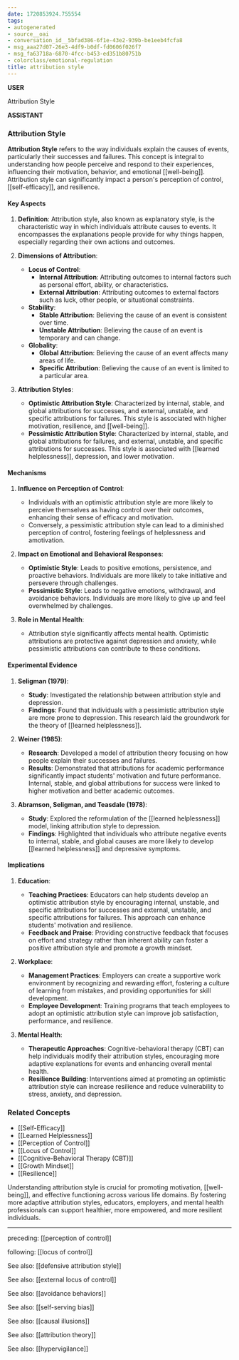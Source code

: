 ```yaml
---
date: 1720853924.755554
tags:
- autogenerated
- source__oai
- conversation_id__5bfad386-6f1e-43e2-939b-be1eeb4fcfa8
- msg_aaa27d07-26e3-4df9-b0df-fd0606f026f7
- msg_fa63718a-6870-4fcc-b453-ed351b80751b
- colorclass/emotional-regulation
title: attribution style
---
```


**USER**

Attribution Style


**ASSISTANT**

### Attribution Style

**Attribution Style** refers to the way individuals explain the causes of events, particularly their successes and failures. This concept is integral to understanding how people perceive and respond to their experiences, influencing their motivation, behavior, and emotional [[well-being]]. Attribution style can significantly impact a person's perception of control, [[self-efficacy]], and resilience.

#### Key Aspects

1. **Definition**:
   Attribution style, also known as explanatory style, is the characteristic way in which individuals attribute causes to events. It encompasses the explanations people provide for why things happen, especially regarding their own actions and outcomes.

2. **Dimensions of Attribution**:
   - **Locus of Control**:
     - **Internal Attribution**: Attributing outcomes to internal factors such as personal effort, ability, or characteristics.
     - **External Attribution**: Attributing outcomes to external factors such as luck, other people, or situational constraints.
   - **Stability**:
     - **Stable Attribution**: Believing the cause of an event is consistent over time.
     - **Unstable Attribution**: Believing the cause of an event is temporary and can change.
   - **Globality**:
     - **Global Attribution**: Believing the cause of an event affects many areas of life.
     - **Specific Attribution**: Believing the cause of an event is limited to a particular area.

3. **Attribution Styles**:
   - **Optimistic Attribution Style**: Characterized by internal, stable, and global attributions for successes, and external, unstable, and specific attributions for failures. This style is associated with higher motivation, resilience, and [[well-being]].
   - **Pessimistic Attribution Style**: Characterized by internal, stable, and global attributions for failures, and external, unstable, and specific attributions for successes. This style is associated with [[learned helplessness]], depression, and lower motivation.

#### Mechanisms

1. **Influence on Perception of Control**:
   - Individuals with an optimistic attribution style are more likely to perceive themselves as having control over their outcomes, enhancing their sense of efficacy and motivation.
   - Conversely, a pessimistic attribution style can lead to a diminished perception of control, fostering feelings of helplessness and amotivation.

2. **Impact on Emotional and Behavioral Responses**:
   - **Optimistic Style**: Leads to positive emotions, persistence, and proactive behaviors. Individuals are more likely to take initiative and persevere through challenges.
   - **Pessimistic Style**: Leads to negative emotions, withdrawal, and avoidance behaviors. Individuals are more likely to give up and feel overwhelmed by challenges.

3. **Role in Mental Health**:
   - Attribution style significantly affects mental health. Optimistic attributions are protective against depression and anxiety, while pessimistic attributions can contribute to these conditions.

#### Experimental Evidence

1. **Seligman (1979)**:
   - **Study**: Investigated the relationship between attribution style and depression.
   - **Findings**: Found that individuals with a pessimistic attribution style are more prone to depression. This research laid the groundwork for the theory of [[learned helplessness]].

2. **Weiner (1985)**:
   - **Research**: Developed a model of attribution theory focusing on how people explain their successes and failures.
   - **Results**: Demonstrated that attributions for academic performance significantly impact students' motivation and future performance. Internal, stable, and global attributions for success were linked to higher motivation and better academic outcomes.

3. **Abramson, Seligman, and Teasdale (1978)**:
   - **Study**: Explored the reformulation of the [[learned helplessness]] model, linking attribution style to depression.
   - **Findings**: Highlighted that individuals who attribute negative events to internal, stable, and global causes are more likely to develop [[learned helplessness]] and depressive symptoms.

#### Implications

1. **Education**:
   - **Teaching Practices**: Educators can help students develop an optimistic attribution style by encouraging internal, unstable, and specific attributions for successes and external, unstable, and specific attributions for failures. This approach can enhance students' motivation and resilience.
   - **Feedback and Praise**: Providing constructive feedback that focuses on effort and strategy rather than inherent ability can foster a positive attribution style and promote a growth mindset.

2. **Workplace**:
   - **Management Practices**: Employers can create a supportive work environment by recognizing and rewarding effort, fostering a culture of learning from mistakes, and providing opportunities for skill development.
   - **Employee Development**: Training programs that teach employees to adopt an optimistic attribution style can improve job satisfaction, performance, and resilience.

3. **Mental Health**:
   - **Therapeutic Approaches**: Cognitive-behavioral therapy (CBT) can help individuals modify their attribution styles, encouraging more adaptive explanations for events and enhancing overall mental health.
   - **Resilience Building**: Interventions aimed at promoting an optimistic attribution style can increase resilience and reduce vulnerability to stress, anxiety, and depression.

### Related Concepts

- [[Self-Efficacy]]
- [[Learned Helplessness]]
- [[Perception of Control]]
- [[Locus of Control]]
- [[Cognitive-Behavioral Therapy (CBT)]]
- [[Growth Mindset]]
- [[Resilience]]

Understanding attribution style is crucial for promoting motivation, [[well-being]], and effective functioning across various life domains. By fostering more adaptive attribution styles, educators, employers, and mental health professionals can support healthier, more empowered, and more resilient individuals.


---

preceding: [[perception of control]]  


following: [[locus of control]]

See also: [[defensive attribution style]]


See also: [[external locus of control]]


See also: [[avoidance behaviors]]


See also: [[self-serving bias]]


See also: [[causal illusions]]


See also: [[attribution theory]]


See also: [[hypervigilance]]